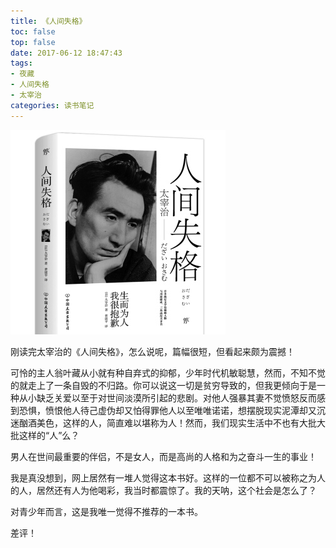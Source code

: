 ```yaml
---
title: 《人间失格》
toc: false
top: false
date: 2017-06-12 18:47:43
tags: 
- 夜藏
- 人间失格
- 太宰治
categories: 读书笔记
---
```


![](./../images/%E3%80%8A%E4%BA%BA%E9%97%B4%E5%A4%B1%E6%A0%BC%E3%80%8B/20210627054529-1-1679403554412-2.jpg)

刚读完太宰治的《人间失格》，怎么说呢，篇幅很短，但看起来颇为震撼！

可怜的主人翁叶藏从小就有种自弃式的抑郁，少年时代机敏聪慧，然而，不知不觉的就走上了一条自毁的不归路。你可以说这一切是贫穷导致的，但我更倾向于是一种从小缺乏关爱以至于对世间淡漠所引起的悲剧。对他人强暴其妻不觉愤怒反而感到恐惧，愤恨他人待己虚伪却又怕得罪他人以至唯唯诺诺，想摆脱现实泥潭却又沉迷酗酒美色，这样的人，简直难以堪称为人！然而，我们现实生活中不也有大批大批这样的“人”么？

男人在世间最重要的伴侣，不是女人，而是高尚的人格和为之奋斗一生的事业！

我是真没想到，网上居然有一堆人觉得这本书好。这样的一位都不可以被称之为人的人，居然还有人为他喝彩，我当时都震惊了。我的天呐，这个社会是怎么了？

对青少年而言，这是我唯一觉得不推荐的一本书。

差评！
